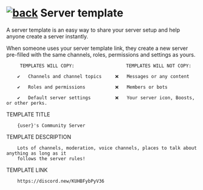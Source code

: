 # [![back](https://cdn.discordapp.com/emojis/887168885747511396?size=32)](https://reper2.github.io/Downloadable-Files/discord/guilds/771861170256085023) Server template
A server template is an easy way to share your server setup and help anyone create a server instantly.

When someone uses your server template link, they create a new server pre-filled with the same channels, roles,
permissions and settings as yours.
	
		 TEMPLATES WILL COPY:					TEMPLATES WILL NOT COPY:
		
		✔	Channels and channel topics		❌	Messages or any content
		
		✔	Roles and permissions			❌	Members or bots
		
		✔	Default server settings			❌	Your server icon, Boosts, or other perks.

 
TEMPLATE TITLE
		
		{user}'s Community Server
		
 TEMPLATE DESCRIPTION
 
		Lots of channels, moderation, voice channels, places to talk about anything as long as it
		follows the server rules!
		
 TEMPLATE LINK
 
		https://discord.new/KUHBFybPyV36

